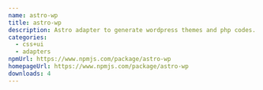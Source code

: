 ```yaml
---
name: astro-wp
title: astro-wp
description: Astro adapter to generate wordpress themes and php codes.
categories:
  - css+ui
  - adapters
npmUrl: https://www.npmjs.com/package/astro-wp
homepageUrl: https://www.npmjs.com/package/astro-wp
downloads: 4
---
```

